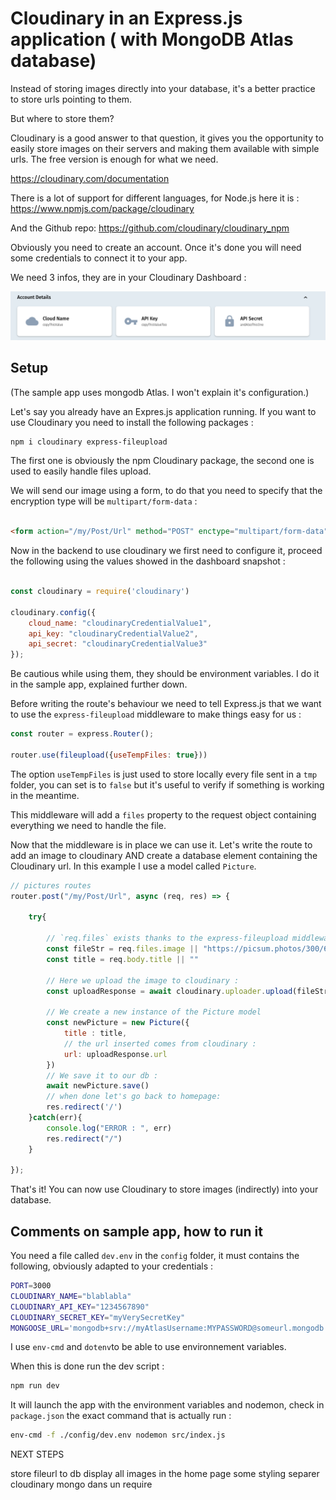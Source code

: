 # Cloudinary in an Express.js application ( with MongoDB Atlas database)


Instead of storing images directly into your database, it's a better practice to store urls pointing to them.

But where to store them?

Cloudinary is a good answer to that question, it gives you the opportunity to easily store images on their servers and making them available with simple urls. The free version is enough for what we need.

https://cloudinary.com/documentation


There is a lot of support for different languages, for Node.js here it is :
https://www.npmjs.com/package/cloudinary

And the Github repo:
https://github.com/cloudinary/cloudinary_npm



Obviously you need to create an account. Once it's done you will need some credentials to connect it to your app.

We need 3 infos, they are in your Cloudinary Dashboard :

![credentials needed](cloudinaryCredentials.png)



## Setup

(The sample app uses mongodb Atlas. I won't explain it's configuration.)

Let's say you already have an Expres.js application running. If you want to use Cloudinary you need to install the following packages :

```bash
npm i cloudinary express-fileupload
```

The first one is obviously the npm Cloudinary package, the second one is used to easily handle files upload.


We will send our image using a form, to do that you need to specify that the encryption type will be `multipart/form-data` :

```html

<form action="/my/Post/Url" method="POST" enctype="multipart/form-data">

```
Now in the backend to use cloudinary we first need to configure it, proceed the following using the values showed in the dashboard snapshot :

```js

const cloudinary = require('cloudinary')

cloudinary.config({
	cloud_name: "cloudinaryCredentialValue1",
	api_key: "cloudinaryCredentialValue2",
	api_secret: "cloudinaryCredentialValue3"
});


```

Be cautious while using them, they should be environment variables. I do it in the sample app, explained further down.

Before writing the route's behaviour we need to tell Express.js that we want to use the `express-fileupload` middleware to make things easy for us :

```js
const router = express.Router();

router.use(fileupload({useTempFiles: true}))
```

The option `useTempFiles` is just used to store locally every file sent in a `tmp` folder, you can set is to `false` but it's useful to verify if something is working in the meantime.

This middleware will add a `files` property to the request object containing everything we need to handle the file.


Now that the middleware is in place we can use it. Let's write the route to add an image to cloudinary AND create a database element containing the Cloudinary url. In this example I use a model called `Picture`.

```js
// pictures routes
router.post("/my/Post/Url", async (req, res) => {

	try{

		// `req.files` exists thanks to the express-fileupload middleware :
		const fileStr = req.files.image || "https://picsum.photos/300/600";
		const title = req.body.title || ""

		// Here we upload the image to cloudinary :
		const uploadResponse = await cloudinary.uploader.upload(fileStr.tempFilePath,{});

		// We create a new instance of the Picture model
		const newPicture = new Picture({
			title : title,
			// the url inserted comes from cloudinary :
			url: uploadResponse.url
		})
		// We save it to our db :
		await newPicture.save()
		// when done let's go back to homepage:
		res.redirect('/')
	}catch(err){
		console.log("ERROR : ", err)
		res.redirect("/")
	}

});

```

That's it! You can now use Cloudinary to store images (indirectly) into your database.


## Comments on sample app, how to run it

You need a file called `dev.env` in the `config` folder, it must contains the following, obviously adapted to your credentials :


```bash
PORT=3000
CLOUDINARY_NAME="blablabla"
CLOUDINARY_API_KEY="1234567890"
CLOUDINARY_SECRET_KEY="myVerySecretKey"
MONGOOSE_URL='mongodb+srv://myAtlasUsername:MYPASSWORD@someurl.mongodb.net/myDatabaseNAme?retryWrites=true&w=majority'

```

I use `env-cmd` and `dotenv`to be able to use environnement variables.

When this is done run the dev script :

```bash
npm run dev
```

It will launch the app with the environment variables and nodemon, check in `package.json` the exact command that is actually run :
```bash
env-cmd -f ./config/dev.env nodemon src/index.js
```












NEXT STEPS

store fileurl to db
display all images in the home page
some styling
separer cloudinary mongo dans un require
